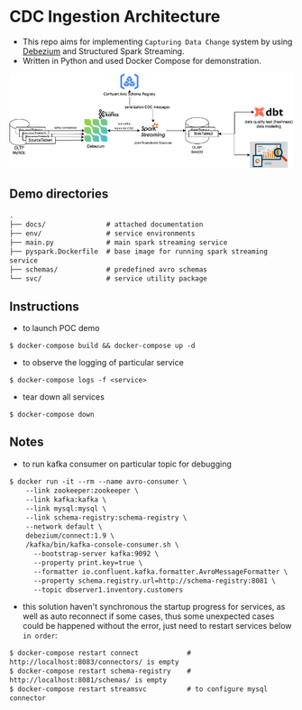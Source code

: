 # CDC Ingestion Architecture
- This repo aims for implementing `Capturing Data Change` system by using [Debezium](https://debezium.io/) and Structured Spark Streaming.
- Written in Python and used Docker Compose for demonstration.

![](./docs/CDCIngestion.png)

## Demo directories
```
.
├── docs/               # attached documentation
├── env/                # service environments
├── main.py             # main spark streaming service
├── pyspark.Dockerfile  # base image for running spark streaming service
├── schemas/            # predefined avro schemas
└── svc/                # service utility package
```

## Instructions
- to launch POC demo
```shell script
$ docker-compose build && docker-compose up -d
```

- to observe the logging of particular service
```shell script
$ docker-compose logs -f <service>
```

- tear down all services
```shell script
$ docker-compose down
```

## Notes
- to run kafka consumer on particular topic for debugging
```shell script
$ docker run -it --rm --name avro-consumer \
    --link zookeeper:zookeeper \
    --link kafka:kafka \
    --link mysql:mysql \
    --link schema-registry:schema-registry \
    --network default \
    debezium/connect:1.9 \
    /kafka/bin/kafka-console-consumer.sh \
      --bootstrap-server kafka:9092 \
      --property print.key=true \
      --formatter io.confluent.kafka.formatter.AvroMessageFormatter \
      --property schema.registry.url=http://schema-registry:8081 \
      --topic dbserver1.inventory.customers
```

- this solution haven't synchronous the startup progress for services, as well as auto reconnect if some cases, thus some unexpected cases could be happened without the error, just need to restart services below `in order`:
```shell script
$ docker-compose restart connect            # http://localhost:8083/connectors/ is empty
$ docker-compose restart schema-registry    # http://localhost:8081/schemas/ is empty
$ docker-compose restart streamsvc          # to configure mysql connector
```
